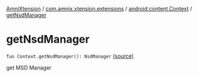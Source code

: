 [AmniXtension](../../index.md) / [com.amnix.xtension.extensions](../index.md) / [android.content.Context](index.md) / [getNsdManager](./get-nsd-manager.md)

# getNsdManager

`fun Context.getNsdManager(): NsdManager` [(source)](https://github.com/AmniX/AmniXTension/tree/master/AmniXtension/src/main/java/com/amnix/xtension/extensions/ContextExtension.kt#L725)

get MSD Manager

